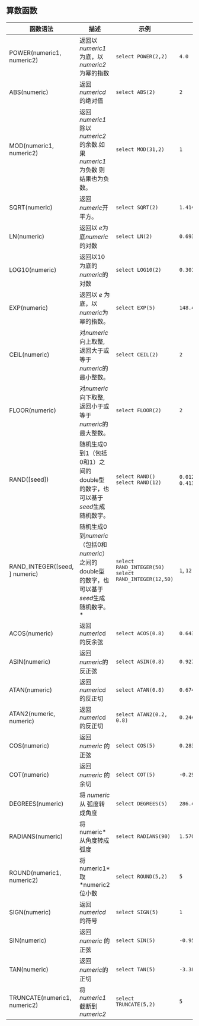 ## 算数函数

| 函数语法                           | 描述                                       | 示例                                       | 返回值                                      |
| ------------------------------ | ---------------------------------------- | ---------------------------------------- | ---------------------------------------- |
| POWER(numeric1, numeric2)      | 返回以*numeric1*为底，以*numeric2*为幂的指数         | ```select POWER(2,2)```                  | ```4.0```                                |
| ABS(numeric)                   | 返回 *numericd*的绝对值                        | ```select ABS(2)```                      | ```2```                                  |
| MOD(numeric1, numeric2)        | 返回*numeric1* 除以 *numeric2*的余数.如果*numeric1*为负数 则结果也为负数。 | ```select MOD(31,2)```                   | ```1```                                  |
| SQRT(numeric)                  | 返回 *numeric*开平方。                         | ```select SQRT(2)```                     | ```1.4142135623730951```                 |
| LN(numeric)                    | 返回以 *e*为底*numeric*的对数                    | ```select LN(2)```                       | ```0.6931471805599453```                 |
| LOG10(numeric)                 | 返回以10为底的*numeric*的对数                     | ```select LOG10(2)```                    | ```0.3010299956639812```                 |
| EXP(numeric)                   | 返回以 *e* 为底，以 *numeric*为幂的指数。             | ```select EXP(5)```                      | ```148.4131591025766```                  |
| CEIL(numeric)                  | 对*numeric* 向上取整,返回大于或等于*numeric*的最小整数。   | ``select CEIL(2)``                       | ```2```                                  |
| FLOOR(numeric)                 | 对*numeric* 向下取整, 返回小于或等于*numeric*的最大整数。  | ```select FLOOR(2)```                    | ```2```                                  |
| RAND([seed])                   | 随机生成0到1（包括0和1）之间的double型的数字，也可以基于*seed*生成随机数字。 | ```select RAND()```  ```select RAND(12)``` | ```0.012645349183058374```, ```0.41372242023394334``` |
| RAND_INTEGER([seed, ] numeric) | 随机生成0到*numeric*（包括0和*numeric*）之间的double型的数字，也可以基于*seed*生成随机数字。* | ```select RAND_INTEGER(50)``` ```select RAND_INTEGER(12,50)``` | ```1```, ```12```                        |
| ACOS(numeric)                  | 返回*numeric*d的反余弦                         | ```select ACOS(0.8)```                   | ```0.6435011087932843```                 |
| ASIN(numeric)                  | 返回*numeric*的反正弦                          | ```select ASIN(0.8)```                   | ```0.9272952180016123```                 |
| ATAN(numeric)                  | 返回*numeric*d的反正切                         | ```select ATAN(0.8)```                   | ```0.6747409422235527```                 |
| ATAN2(numeric, numeric)        | 返回*numeric*d的反正切                         | ```select ATAN2(0.2, 0.8)```             | ```0.24497866312686414```                |
| COS(numeric)                   | 返回 *numeric* 的正弦                         | ```select COS(5)```                      | ```0.28366218546322625```                |
| COT(numeric)                   | 返回 *numeric* 的余切                         | ```select COT(5)```                      | ```-0.2958129155327455```                |
| DEGREES(numeric)               | 将 *numeric* 从 弧度转成角度                     | ```select DEGREES(5)```                  | ```286.4788975654116```                  |
| RADIANS(numeric)               | 将numeric* 从角度转成弧度                        | ```select RADIANS(90)```                 | ```1.5707963267948966```                 |
| ROUND(numeric1, numeric2)      | 将numeric1* 取 *numeric2 位小数               | ```select ROUND(5,2)```                  | ```5```                                  |
| SIGN(numeric)                  | 返回 *numericd*的符号                         | ```select SIGN(5)```                     | ```1```                                  |
| SIN(numeric)                   | 返回*numeric* 的正弦                          | ```select SIN(5)```                      | ```-0.9589242746631385```                |
| TAN(numeric)                   | 返回 *numeric*的正切                          | ```select TAN(5)```                      | ```-3.380515006246586```                 |
| TRUNCATE(numeric1, numeric2)   | 将 *numeric1* 截断到 *numeric2*              | ```select TRUNCATE(5,2)```               | ```5```                                  |

